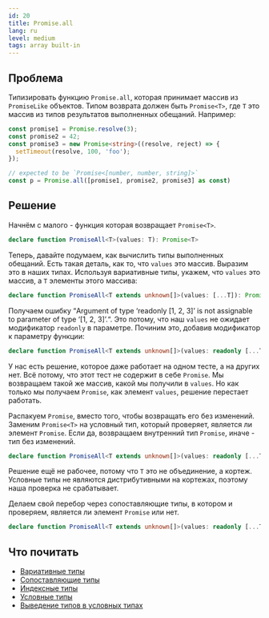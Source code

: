 ```yaml
---
id: 20
title: Promise.all
lang: ru
level: medium
tags: array built-in
---
```


## Проблема

Типизировать функцию `Promise.all`, которая принимает массив из `PromiseLike` объектов.
Типом возврата должен быть `Promise<T>`, где `T` это массив из типов результатов выполненных обещаний.
Например:

```typescript
const promise1 = Promise.resolve(3);
const promise2 = 42;
const promise3 = new Promise<string>((resolve, reject) => {
  setTimeout(resolve, 100, 'foo');
});

// expected to be `Promise<[number, number, string]>`
const p = Promise.all([promise1, promise2, promise3] as const)
```

## Решение

Начнём с малого - функция которая возвращает `Promise<T>`.

```typescript
declare function PromiseAll<T>(values: T): Promise<T>
```

Теперь, давайте подумаем, как вычислить типы выполненных обещаний.
Есть такая деталь, как то, что `values` это массив.
Выразим это в наших типах.
Используя вариативные типы, укажем, что `values` это массив, а `T` элементы этого массива:

```typescript
declare function PromiseAll<T extends unknown[]>(values: [...T]): Promise<T>
```

Получаем ошибку “Argument of type ‘readonly [1, 2, 3]’ is not assignable to parameter of type ‘[1, 2, 3]’.“.
Это потому, что наш `values` не ожидает модификатор `readonly` в параметре.
Починим это, добавив модификатор к параметру функции:

```typescript
declare function PromiseAll<T extends unknown[]>(values: readonly [...T]): Promise<T>
```

У нас есть решение, которое даже работает на одном тесте, а на других нет.
Всё потому, что этот тест не содержит в себе `Promise`.
Мы возвращаем такой же массив, какой мы получили в `values`.
Но как только мы получаем `Promise`, как элемент `values`, решение перестает работать.

Распакуем `Promise`, вместо того, чтобы возвращать его без изменений.
Заменим `Promise<T>` на условный тип, который проверяет, является ли элемент `Promise`.
Если да, возвращаем внутренний тип `Promise`, иначе - тип без изменений.

```typescript
declare function PromiseAll<T extends unknown[]>(values: readonly [...T]): Promise<T extends Promise<infer R> ? R : T>
```

Решение ещё не рабочее, потому что `T` это не объединение, а кортеж.
Условные типы не являются дистрибутивными на кортежах, поэтому наша проверка не срабатывает.

Делаем свой перебор через сопоставляющие типы, в котором и проверяем, является ли элемент `Promise` или нет.

```typescript
declare function PromiseAll<T extends unknown[]>(values: readonly [...T]): Promise<{ [P in keyof T]: T[P] extends Promise<infer R> ? R : T[P] }>
```

## Что почитать

- [Вариативные типы](https://www.typescriptlang.org/docs/handbook/release-notes/typescript-4-0.html#variadic-tuple-types)
- [Сопоставляющие типы](https://www.typescriptlang.org/docs/handbook/advanced-types.html#mapped-types)
- [Индексные типы](https://www.typescriptlang.org/docs/handbook/advanced-types.html#index-types)
- [Условные типы](https://www.typescriptlang.org/docs/handbook/advanced-types.html#conditional-types)
- [Выведение типов в условных типах](https://www.typescriptlang.org/docs/handbook/advanced-types.html#type-inference-in-conditional-types)
